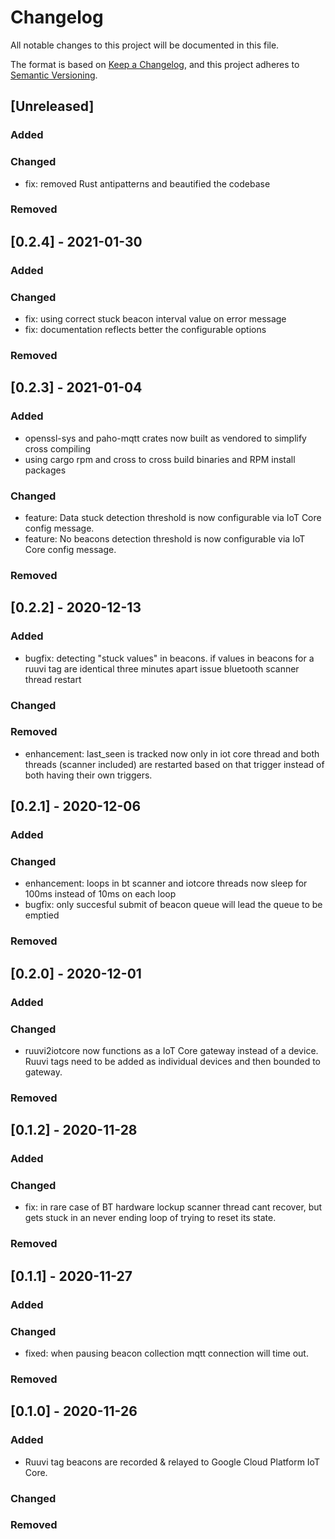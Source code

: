 # Changelog
All notable changes to this project will be documented in this file.

The format is based on [Keep a Changelog](https://keepachangelog.com/en/1.0.0/),
and this project adheres to [Semantic Versioning](https://semver.org/spec/v2.0.0.html).

## [Unreleased]
### Added
### Changed
- fix: removed Rust antipatterns and beautified the codebase

### Removed

## [0.2.4] - 2021-01-30
### Added
### Changed
- fix: using correct stuck beacon interval value on error message
- fix: documentation reflects better the configurable options
### Removed

## [0.2.3] - 2021-01-04
### Added
- openssl-sys and paho-mqtt crates now built as vendored to simplify cross compiling
- using cargo rpm and cross to cross build binaries and RPM install packages

### Changed
- feature: Data stuck detection threshold is now configurable via IoT Core config message.
- feature: No beacons detection threshold is now configurable via IoT Core config message.

### Removed

## [0.2.2] - 2020-12-13
### Added
- bugfix: detecting "stuck values" in beacons. if values in beacons for a ruuvi tag are identical three minutes apart issue bluetooth scanner thread restart
### Changed

### Removed
- enhancement: last_seen is tracked now only in iot core thread and both threads (scanner included) are restarted based on that trigger instead of both having their own triggers.
## [0.2.1] - 2020-12-06
### Added

### Changed
- enhancement: loops in bt scanner and iotcore threads now sleep for 100ms instead of 10ms on each loop
- bugfix: only succesful submit of beacon queue will lead the queue to be emptied

### Removed

## [0.2.0] - 2020-12-01
### Added

### Changed
- ruuvi2iotcore now functions as a IoT Core gateway instead of a device. Ruuvi tags need to be added as individual devices and then bounded to gateway.

### Removed

## [0.1.2] - 2020-11-28
### Added

### Changed
- fix: in rare case of BT hardware lockup scanner thread cant recover, but gets stuck in an never ending loop of trying to reset its state.

### Removed

## [0.1.1] - 2020-11-27
### Added

### Changed
- fixed: when pausing beacon collection mqtt connection will time out.

### Removed

## [0.1.0] - 2020-11-26
### Added
- Ruuvi tag beacons are recorded & relayed to Google Cloud Platform IoT Core.

### Changed

### Removed
